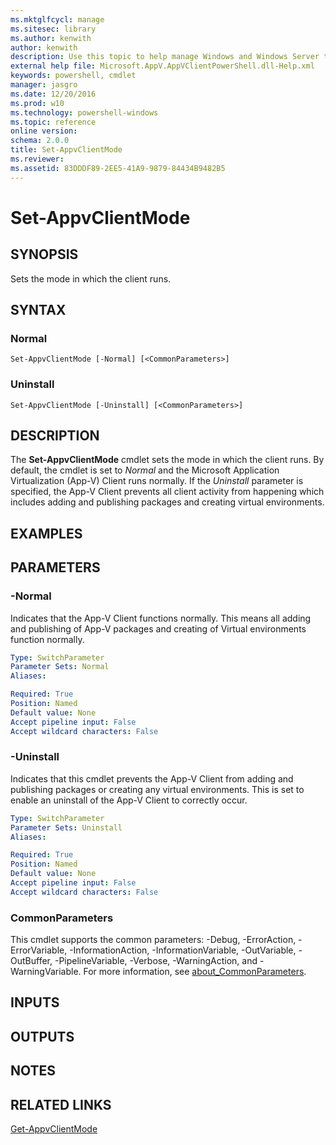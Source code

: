```yaml
---
ms.mktglfcycl: manage
ms.sitesec: library
ms.author: kenwith
author: kenwith
description: Use this topic to help manage Windows and Windows Server technologies with Windows PowerShell.
external help file: Microsoft.AppV.AppVClientPowerShell.dll-Help.xml
keywords: powershell, cmdlet
manager: jasgro
ms.date: 12/20/2016
ms.prod: w10
ms.technology: powershell-windows
ms.topic: reference
online version: 
schema: 2.0.0
title: Set-AppvClientMode
ms.reviewer:
ms.assetid: 83DDDF89-2EE5-41A9-9879-84434B9482B5
---
```


# Set-AppvClientMode

## SYNOPSIS
Sets the mode in which the client runs.

## SYNTAX

### Normal
```
Set-AppvClientMode [-Normal] [<CommonParameters>]
```

### Uninstall
```
Set-AppvClientMode [-Uninstall] [<CommonParameters>]
```

## DESCRIPTION
The **Set-AppvClientMode** cmdlet sets the mode in which the client runs.
By default, the cmdlet is set to *Normal* and the Microsoft Application Virtualization (App-V) Client runs normally.
If the *Uninstall* parameter is specified, the App-V Client prevents all client activity from happening which includes adding and publishing packages and creating virtual environments.

## EXAMPLES

## PARAMETERS

### -Normal
Indicates that the App-V Client functions normally.
This means all adding and publishing of App-V packages and creating of Virtual environments function normally.

```yaml
Type: SwitchParameter
Parameter Sets: Normal
Aliases: 

Required: True
Position: Named
Default value: None
Accept pipeline input: False
Accept wildcard characters: False
```

### -Uninstall
Indicates that this cmdlet prevents the App-V Client from adding and publishing packages or creating any virtual environments.
This is set to enable an uninstall of the App-V Client to correctly occur.

```yaml
Type: SwitchParameter
Parameter Sets: Uninstall
Aliases: 

Required: True
Position: Named
Default value: None
Accept pipeline input: False
Accept wildcard characters: False
```

### CommonParameters
This cmdlet supports the common parameters: -Debug, -ErrorAction, -ErrorVariable, -InformationAction, -InformationVariable, -OutVariable, -OutBuffer, -PipelineVariable, -Verbose, -WarningAction, and -WarningVariable. For more information, see [about_CommonParameters](http://go.microsoft.com/fwlink/?LinkID=113216).

## INPUTS

## OUTPUTS

## NOTES

## RELATED LINKS

[Get-AppvClientMode](./Get-AppvClientMode.md)

